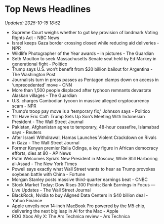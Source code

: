 # Top News Headlines

_Updated: 2025-10-15 18:52_

- Supreme Court weighs whether to gut key provision of landmark Voting Rights Act - NBC News
- Israel keeps Gaza border crossing closed while reducing aid deliveries - NPR
- Wildlife Photographer of the Year awards – in pictures - The Guardian
- Seth Moulton to seek Massachusetts Senate seat held by Ed Markey in generational fight - Politico
- Trump says U.S. won’t benefit from $20 billion bailout for Argentina - The Washington Post
- Journalists turn in press passes as Pentagon clamps down on access in ‘unprecedented’ move - CNN
- More than 1,500 people displaced after typhoon remnants devastate Alaskan villages - The Guardian
- U.S. charges Cambodian tycoon in massive alleged cryptocurrency scam - NPR
- Trump’s troop pay move is a ‘temporary fix,’ Johnson says - Politico
- ‘I’ll Have Eric Call’: Trump Sets Up Son’s Meeting With Indonesian President - The Wall Street Journal
- Pakistan, Afghanistan agree to temporary, 48-hour ceasefire, Islamabad says - Reuters
- After Israeli Withdrawal, Hamas Launches Violent Crackdown on Rivals in Gaza - The Wall Street Journal
- Former Kenyan premier Raila Odinga, a key figure in African democracy efforts, dies at 80 - AP News
- Putin Welcomes Syria’s New President in Moscow, While Still Harboring al-Assad - The New York Times
- Powell says exactly what Wall Street wants to hear as Trump provokes soybean battle with China - Fortune
- Morgan Stanley posts massive third-quarter earnings beat - CNBC
- Stock Market Today: Dow Rises 300 Points; Bank Earnings in Focus — Live Updates - The Wall Street Journal
- BlackRock, Nvidia to buy Aligned Data Centers in $40 billion deal - Yahoo Finance
- Apple unveils new 14‑inch MacBook Pro powered by the M5 chip, delivering the next big leap in AI for the Mac - Apple
- ROG Xbox Ally X: The Ars Technica review - Ars Technica
